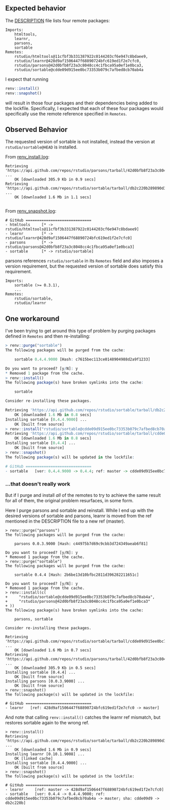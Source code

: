 ## Expected behavior

The [DESCRIPTION](DESCRIPTION) file lists four remote packages:

```
Imports:
    htmltools,
    learnr,
    parsons,
    sortable
Remotes: 
    rstudio/htmltools@11cfbf3b331387922c0144203cf6e947c8bdaee9,
    rstudio/learnr@428d9af1506447f68890724bfc619ed1f2e7cfc0,
    rstudio/parsons@42d0bfb8f23a3c8048cc4c1fbca95a0ef1e0bca3,
    rstudio/sortable@cdde09d915ee0bc73353b079c7afbed8cb70ab4a
```

I expect that running 

```r
renv::install()
renv::snapshot()
```

will result in those four packages and their dependencies being added to the lockfile. Specifically, I expected that each of these four packages would specifically use the remote reference specified in `Remotes`.

## Observed Behavior

The requested version of sortable is not installed, instead the version at `rstudio/sortable@HEAD` is installed.

From [renv_install.log](renv_install.log):

```
Retrieving 'https://api.github.com/repos/rstudio/parsons/tarball/42d0bfb8f23a3c8048cc4c1fbca95a0ef1e0bca3' ...
	OK [downloaded 305.9 Kb in 0.9 secs]
Retrieving 'https://api.github.com/repos/rstudio/sortable/tarball/db2c220b289890d3cd65efcf3a0ab682681e2989' ...
	OK [downloaded 1.6 Mb in 1.1 secs]
	
```

From [renv_snapshot.log](renv_snapshot.log):

```
# GitHub =============================
- htmltools     [* -> rstudio/htmltools@11cfbf3b331387922c0144203cf6e947c8bdaee9]
- learnr        [* -> rstudio/learnr@428d9af1506447f68890724bfc619ed1f2e7cfc0]
- parsons       [* -> rstudio/parsons@42d0bfb8f23a3c8048cc4c1fbca95a0ef1e0bca3]
- sortable      [* -> rstudio/sortable]
```

parsons references `rstudio/sortable` in its `Remotes` field and also imposes a version requirement, but the requested version of sortable does satisfy this requirement.

```
Imports:
    sortable (>= 0.3.1),
    ...
Remotes: 
    rstudio/sortable,
    rstudio/learnr
```

## One workaround

I've been trying to get around this type of problem by purging packages defined in `Remotes` and then re-installing:

```r
> renv::purge("sortable")
The following packages will be purged from the cache:

	sortable 0.4.4.9000 [Hash: c7615bec113ce0148904988d2a9f1233]

Do you want to proceed? [y/N]: y
* Removed 1 package from the cache.
> renv::install()
The following package(s) have broken symlinks into the cache:

	sortable

Consider re-installing these packages.

Retrieving 'https://api.github.com/repos/rstudio/sortable/tarball/db2c220b289890d3cd65efcf3a0ab682681e2989' ...
	OK [downloaded 1.6 Mb in 0.8 secs]
Installing sortable [0.4.4.9000] ...
	OK [built from source]
> renv::install("rstudio/sortable@cdde09d915ee0bc73353b079c7afbed8cb70ab4a")
Retrieving 'https://api.github.com/repos/rstudio/sortable/tarball/cdde09d915ee0bc73353b079c7afbed8cb70ab4a' ...
	OK [downloaded 1.6 Mb in 0.8 secs]
Installing sortable [0.4.4] ...
	OK [built from source]
> renv::snapshot()
The following package(s) will be updated in the lockfile:

# GitHub =============================
- sortable   [ver: 0.4.4.9000 -> 0.4.4; ref: master -> cdde09d915ee0bc73353b079c7afbed8cb70ab4a; sha: db2c220b -> cdde09d9]
```

### ...that doesn't really work

But if I purge and install _all_ of the remotes to try to achieve the same result for all of them, the original problem resurfaces, in some form.

Here I purge parsons and sortable and reinstall. While I end up with the desired versions of sortable and parsons, learnr is moved from the ref mentioned in the DESCRIPTION file to a new ref (master).

```
> renv::purge("parsons")
The following packages will be purged from the cache:

	parsons 0.0.3.9000 [Hash: c44975b7d69c9cbb3d724349aeab6f81]

Do you want to proceed? [y/N]: y
* Removed 1 package from the cache.
> renv::purge("sortable")
The following packages will be purged from the cache:

	sortable 0.4.4 [Hash: 2b6be13d10bfbc2811d396282211651c]

Do you want to proceed? [y/N]: y
* Removed 1 package from the cache.
> renv::install(c(
+     "rstudio/sortable@cdde09d915ee0bc73353b079c7afbed8cb70ab4a",
+     "rstudio/parsons@42d0bfb8f23a3c8048cc4c1fbca95a0ef1e0bca3"
+ ))
The following package(s) have broken symlinks into the cache:

	parsons, sortable

Consider re-installing these packages.

Retrieving 'https://api.github.com/repos/rstudio/sortable/tarball/cdde09d915ee0bc73353b079c7afbed8cb70ab4a' ...
	OK [downloaded 1.6 Mb in 0.7 secs]
Retrieving 'https://api.github.com/repos/rstudio/parsons/tarball/42d0bfb8f23a3c8048cc4c1fbca95a0ef1e0bca3' ...
	OK [downloaded 305.9 Kb in 0.5 secs]
Installing sortable [0.4.4] ...
	OK [built from source]
Installing parsons [0.0.3.9000] ...
	OK [built from source]
> renv::snapshot()
The following package(s) will be updated in the lockfile:

# GitHub =============================
- learnr   [ref: 428d9af1506447f68890724bfc619ed1f2e7cfc0 -> master]
```

And note that calling `renv::install()` catches the learnr ref mismatch, but restores sortable again to the wrong ref.

```
> renv::install()
Retrieving 'https://api.github.com/repos/rstudio/sortable/tarball/db2c220b289890d3cd65efcf3a0ab682681e2989' ...
	OK [downloaded 1.6 Mb in 0.9 secs]
Installing learnr [0.10.1.9008] ...
	OK [linked cache]
Installing sortable [0.4.4.9000] ...
	OK [built from source]
> renv::snapshot()
The following package(s) will be updated in the lockfile:

# GitHub =============================
- learnr     [ref: master -> 428d9af1506447f68890724bfc619ed1f2e7cfc0]
- sortable   [ver: 0.4.4 -> 0.4.4.9000; ref: cdde09d915ee0bc73353b079c7afbed8cb70ab4a -> master; sha: cdde09d9 -> db2c220b]
```
